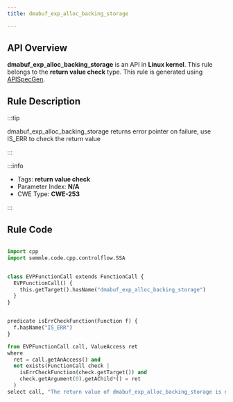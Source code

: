 ```yaml
---
title: dmabuf_exp_alloc_backing_storage

---
```



## API Overview
**dmabuf_exp_alloc_backing_storage** is an API in **Linux kernel**. This rule belongs to the **return value check** type. This rule is generated using [APISpecGen](../../tools/APISpecGen).
## Rule Description

:::tip

dmabuf_exp_alloc_backing_storage returns error pointer on failure, use IS_ERR to check the return value

:::

:::info

- Tags: **return value check**
- Parameter Index: **N/A**
- CWE Type: **CWE-253**

:::

## Rule Code
```python

import cpp
import semmle.code.cpp.controlflow.SSA


class EVPFunctionCall extends FunctionCall {
  EVPFunctionCall() {
    this.getTarget().hasName("dmabuf_exp_alloc_backing_storage")
  }
}


predicate isErrCheckFunction(Function f) {
  f.hasName("IS_ERR") 
}

from EVPFunctionCall call, ValueAccess ret
where
  ret = call.getAnAccess() and
  not exists(FunctionCall check |
    isErrCheckFunction(check.getTarget()) and
    check.getArgument(0).getAChild*() = ret
  )
select call, "The return value of dmabuf_exp_alloc_backing_storage is not checked with IS_ERR."
    
```